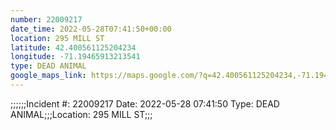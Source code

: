 ```yaml
---
number: 22009217
date_time: 2022-05-28T07:41:50+00:00
location: 295 MILL ST
latitude: 42.400561125204234
longitude: -71.19465913213541
type: DEAD ANIMAL
google_maps_link: https://maps.google.com/?q=42.400561125204234,-71.19465913213541
---
```


;;;;;;Incident #: 22009217   Date: 2022-05-28 07:41:50   Type: DEAD ANIMAL;;;Location: 295 MILL ST;;;
